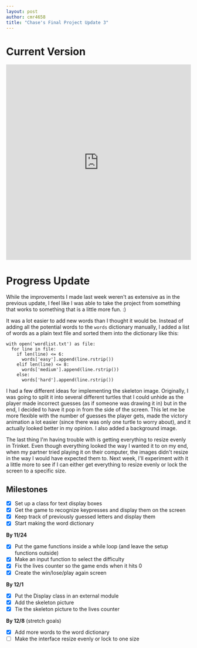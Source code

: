 ```yaml
---
layout: post
author: cmr4658
title: "Chase's Final Project Update 3"
---
```


# Current Version

<iframe src="https://trinket.io/embed/python/507d11a06b" width="100%" height="533" frameborder="0" marginwidth="0" marginheight="0" allowfullscreen></iframe>

# Progress Update

While the improvements I made last week weren't as extensive as in the previous update, I feel like I was able to take the project from something that works to something that is a little more fun. :)

It was a lot easier to add new words than I thought it would be. Instead of adding all the potential words to the `words` dictionary manually, I added a list of words as a plain text file and sorted them into the dictionary like this:

```
with open('wordlist.txt') as file:
  for line in file:
    if len(line) <= 6:
      words['easy'].append(line.rstrip())
    elif len(line) <= 8:
      words['medium'].append(line.rstrip())
    else:
      words['hard'].append(line.rstrip())
```

I had a few different ideas for implementing the skeleton image. Originally, I was going to split it into several different turtles that I could unhide as the player made incorrect guesses (as if someone was drawing it in) but in the end, I decided to have it pop in from the side of the screen. This let me be more flexible with the number of guesses the player gets, made the victory animation a lot easier (since there was only one turtle to worry about), and it actually looked better in my opinion. I also added a background image.

The last thing I'm having trouble with is getting everything to resize evenly in Trinket. Even though everything looked the way I wanted it to on my end, when my partner tried playing it on their computer, the images didn't resize in the way I would have expected them to. Next week, I'll experiment with it a little more to see if I can either get everything to resize evenly or lock the screen to a specific size.

## Milestones

- [x] Set up a class for text display boxes
- [x] Get the game to recognize keypresses and display them on the screen
- [x] Keep track of previously guessed letters and display them
- [x] Start making the word dictionary

**By 11/24**
- [x] Put the game functions inside a while loop (and leave the setup functions outside)
- [x] Make an input function to select the difficulty
- [x] Fix the lives counter so the game ends when it hits 0
- [x] Create the win/lose/play again screen

**By 12/1**
- [x] Put the Display class in an external module
- [x] Add the skeleton picture
- [x] Tie the skeleton picture to the lives counter

**By 12/8** (stretch goals)
- [x] Add more words to the word dictionary
- [ ] Make the interface resize evenly or lock to one size
